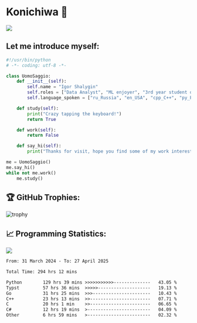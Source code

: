 # Konichiwa 👋
![](https://komarev.com/ghpvc/?username=IgorFandre&color=brightgreen)

## Let me introduce myself:
```py
#!/usr/bin/python
# -*- coding: utf-8 -*-

class UomoSaggio:
    def __init__(self):
        self.name = "Igor Shalygin"
        self.roles = ["Data Analyst", "ML enjoyer", "3rd year student of MIPT"]
        self.language_spoken = ["ru_Russia", "en_USA", "cpp_C++", "py_Python", "go_Golang"]

    def study(self):
        print("Crazy tapping the keyboard!")
        return True

    def work(self):
        return False

    def say_hi(self):
        print("Thanks for visit, hope you find some of my work interesting.")

me = UomoSaggio()
me.say_hi()
while not me.work()
    me.study()
```

## 🏆 GitHub Trophies:
![trophy](https://github-profile-trophy.vercel.app/?username=IgorFandre&title=MultiLanguage,Repositories,Commits,Experience,PullRequest,Reviews)

## 📈 Programming Statistics:

![](https://github-profile-summary-cards.vercel.app/api/cards/profile-details?username=IgorFandre&theme=solarized_dark)

<!--START_SECTION:waka-->

```txt
From: 31 March 2024 - To: 27 April 2025

Total Time: 294 hrs 12 mins

Python        129 hrs 39 mins >>>>>>>>>>>--------------   43.05 %
Typst         57 hrs 36 mins  >>>>>--------------------   19.13 %
Go            31 hrs 25 mins  >>>----------------------   10.43 %
C++           23 hrs 13 mins  >>-----------------------   07.71 %
C             20 hrs 1 min    >>-----------------------   06.65 %
C#            12 hrs 19 mins  >------------------------   04.09 %
Other         6 hrs 59 mins   >------------------------   02.32 %
```

<!--END_SECTION:waka-->
